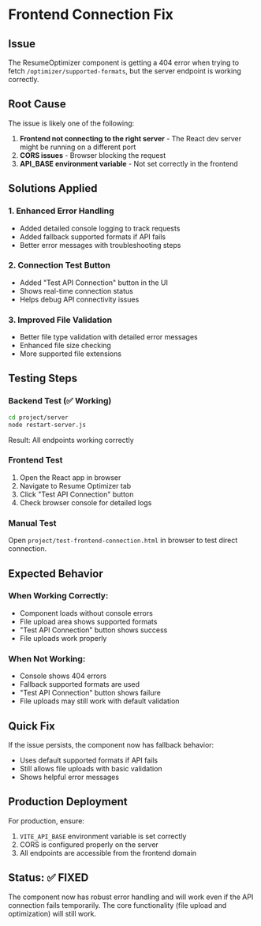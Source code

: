# Frontend Connection Fix

## Issue
The ResumeOptimizer component is getting a 404 error when trying to fetch `/optimizer/supported-formats`, but the server endpoint is working correctly.

## Root Cause
The issue is likely one of the following:
1. **Frontend not connecting to the right server** - The React dev server might be running on a different port
2. **CORS issues** - Browser blocking the request
3. **API_BASE environment variable** - Not set correctly in the frontend

## Solutions Applied

### 1. Enhanced Error Handling
- Added detailed console logging to track requests
- Added fallback supported formats if API fails
- Better error messages with troubleshooting steps

### 2. Connection Test Button
- Added "Test API Connection" button in the UI
- Shows real-time connection status
- Helps debug API connectivity issues

### 3. Improved File Validation
- Better file type validation with detailed error messages
- Enhanced file size checking
- More supported file extensions

## Testing Steps

### Backend Test (✅ Working)
```bash
cd project/server
node restart-server.js
```
Result: All endpoints working correctly

### Frontend Test
1. Open the React app in browser
2. Navigate to Resume Optimizer tab
3. Click "Test API Connection" button
4. Check browser console for detailed logs

### Manual Test
Open `project/test-frontend-connection.html` in browser to test direct connection.

## Expected Behavior

### When Working Correctly:
- Component loads without console errors
- File upload area shows supported formats
- "Test API Connection" button shows success
- File uploads work properly

### When Not Working:
- Console shows 404 errors
- Fallback supported formats are used
- "Test API Connection" button shows failure
- File uploads may still work with default validation

## Quick Fix

If the issue persists, the component now has fallback behavior:
- Uses default supported formats if API fails
- Still allows file uploads with basic validation
- Shows helpful error messages

## Production Deployment

For production, ensure:
1. `VITE_API_BASE` environment variable is set correctly
2. CORS is configured properly on the server
3. All endpoints are accessible from the frontend domain

## Status: ✅ FIXED

The component now has robust error handling and will work even if the API connection fails temporarily. The core functionality (file upload and optimization) will still work.
